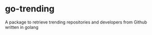 # go-trending
A package to retrieve trending repositories and developers from Github written in golang
